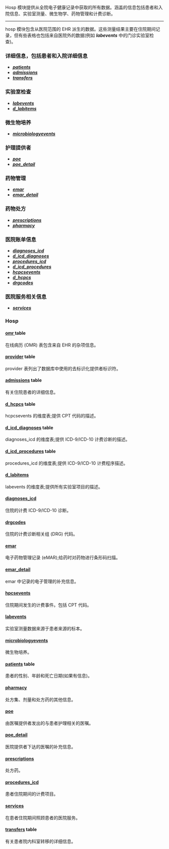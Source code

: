 

Hosp 模块提供从全院电子健康记录中获取的所有数据。涵盖的信息包括患者和入院信息、实验室测量、微生物学、药物管理和计费诊断。

-----



hosp 模块包含从医院范围的 EHR 派生的数据。这些测量结果主要在住院期间记录，但有些表格也包括来自医院外的数据(例如 _**labevents**_ 中的门诊实验室检查)。


### 详细信息，包括患者和入院详细信息

- **_[patients](./patients.md)_**
- **_[admissions](./admissions.md)_**
- **_[transfers](./transfers.md)_**


### 实验室检查
- **_[labevents](./labevents.md)_**
- **_[d_labitems](./d_labitems.md)_**


### 微生物培养
- **_[microbiologyevents](./microbiologyevents.md)_**


###  护理提供者
- **_[poe](./poe.md)_**
- **_[poe_detail](./poe_detail.md)_**


### 药物管理
- **_[emar](./emar.md)_**
- **_[emar_detail](./emar_detail.md)_**

### 药物处方
- **_[prescriptions](./prescriptions.md)_**
- **_[pharmacy](./pharmacy.md)_**

### 医院账单信息
- **_[diagnoses_icd](./diagnoses_icd.md)_**
- **_[d_icd_diagnoses](./d_icd_diagnoses.md)_**
- **_[procedures_icd](./procedures_icd.md)_**
- **_[d_icd_procedures](./d_icd_procedures.md)_**
- **_[hcpcsevents](./hcpcsevents.md)_**
- **_[d_hcpcs](./d_hcpcs.md)_**
- **_[drgcodes](./drgcodes.md)_**


### 医院服务相关信息
- **_[services](./services.md)_**


### Hosp

#### [omr ](./omr.md)table
在线病历 (OMR) 表包含来自 EHR 的杂项信息。


#### [provider](./provider.md) table

provider 表列出了数据库中使用的去标识化提供者标识符。


#### [admissions](./admissions.md) table

有关住院患者的详细信息。

#### [d_hcpcs](./d_hcpcs.md) table 

hcpcsevents 的维度表;提供 CPT 代码的描述。


#### [d_icd_diagnoses](./d_icd_diagnoses.md) table 

diagnoses_icd 的维度表;提供 ICD-9/ICD-10 计费诊断的描述。


####   [d_icd_procedures](./d_icd_procedures.md) table 

procedures_icd 的维度表;提供 ICD-9/ICD-10 计费程序描述。

#### [d_labitems](./d_labitems.md)

labevents 的维度表;提供所有实验室项目的描述。

#### [diagnoses_icd](./diagnoses_icd.md)

住院的计费 ICD-9/ICD-10 诊断。



#### [drgcodes](./drgcodes.md)

住院的计费诊断相关组 (DRG) 代码。

#### [emar](./emar.md)

电子药物管理记录 (eMAR);给药时对药物进行条形码扫描。

#### [emar_detail](./emar_detail.md)

emar 中记录的电子管理的补充信息。


#### [hpcsevents](./hcpcsevents.md)

住院期间发生的计费事件。包括 CPT 代码。

#### [labevents](./labevents.md)

实验室测量数据来源于患者来源的标本。


#### [microbiologyevents](./microbiologyevents.md)
微生物培养。


#### [patients](./patients.md) table
患者的性别、年龄和死亡日期(如果有信息)。


#### [pharmacy](./pharmacy.md)
处方集、剂量和处方药的其他信息。


#### [poe](./poe.md)
由医嘱提供者发出的与患者护理相关的医嘱。

#### [poe_detail](./poe_detail.md)
医院提供者下达的医嘱的补充信息。

#### [prescriptions](./prescriptions.md)
处方药。

#### [procedures_icd](./procedures_icd.md)
患者住院期间的计费项目。

#### [services](./services.md)
在患者住院期间照顾患者的医院服务。

#### [transfers](./transfers.md) table
有关患者院内科室转移的详细信息。
